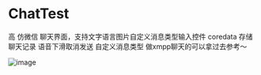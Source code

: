 # ChatTest
高 仿微信 聊天界面，支持文字语言图片自定义消息类型输入控件
coredata 存储聊天记录
语音下滑取消发送
自定义消息类型
做xmpp聊天的可以拿过去参考～

 ![image](https://github.com/wert1991216/ChatTest/blob/master/photos/cut1.png)
